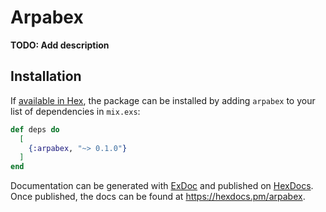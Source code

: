 # Arpabex

**TODO: Add description**

## Installation

If [available in Hex](https://hex.pm/docs/publish), the package can be installed
by adding `arpabex` to your list of dependencies in `mix.exs`:

```elixir
def deps do
  [
    {:arpabex, "~> 0.1.0"}
  ]
end
```

Documentation can be generated with [ExDoc](https://github.com/elixir-lang/ex_doc)
and published on [HexDocs](https://hexdocs.pm). Once published, the docs can
be found at <https://hexdocs.pm/arpabex>.

